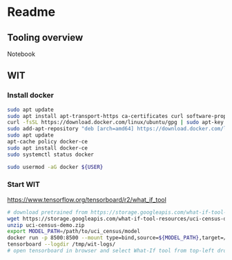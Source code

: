 # Readme

## Tooling overview

Notebook

## WIT

### Install docker

```bash
sudo apt update
sudo apt install apt-transport-https ca-certificates curl software-properties-common
curl -fsSL https://download.docker.com/linux/ubuntu/gpg | sudo apt-key add -
sudo add-apt-repository "deb [arch=amd64] https://download.docker.com/linux/ubuntu bionic stable"
sudo apt update
apt-cache policy docker-ce
sudo apt install docker-ce
sudo systemctl status docker

sudo usermod -aG docker ${USER}
```

### Start WIT

https://www.tensorflow.org/tensorboard/r2/what_if_tool

```bash
# download pretrained from https://storage.googleapis.com/what-if-tool-resources/uci-census-demo/uci-census-demo.zip
wget https://storage.googleapis.com/what-if-tool-resources/uci-census-demo/uci-census-demo.zip
unzip uci-census-demo.zip
export MODEL_PATH=/path/to/uci_census/model
docker run -p 8500:8500 --mount type=bind,source=${MODEL_PATH},target=/models/uci_income -e MODEL_NAME=uci_income -t tensorflow/serving
tensorboard --logdir /tmp/wit-logs/
# open tensorboard in browser and select What-If tool from top-left dropdown
```

